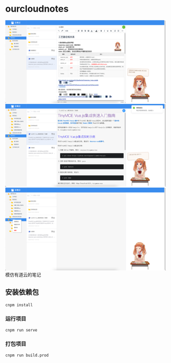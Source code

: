 # ourcloudnotes
![img.png](mdfile/img.png)
![img.png](mdfile/img2.png)
![img.png](mdfile/img_1.png)
模仿有道云的笔记

## 安装依赖包

```
cnpm install
```

### 运行项目

```
cnpm run serve
```

### 打包项目

```
cnpm run build.prod
```